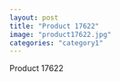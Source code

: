 ```yaml
---
layout: post
title: "Product 17622"
image: "product17622.jpg"
categories: "category1"
---
```

Product 17622
